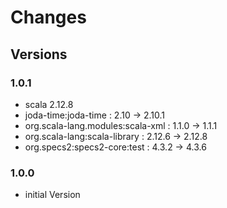 # Changes #

## Versions

### 1.0.1

* scala 2.12.8
* joda-time:joda-time              : 2.10   -> 2.10.1
* org.scala-lang.modules:scala-xml : 1.1.0  -> 1.1.1 
* org.scala-lang:scala-library     : 2.12.6 -> 2.12.8
* org.specs2:specs2-core:test      : 4.3.2  -> 4.3.6 


### 1.0.0

* initial Version